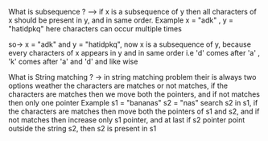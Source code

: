 What is subsequence ?
--> if x is a subsequence of y then all characters of x should be present in y, and in same order.
Example x = "adk" , y = "hatidpkq"
here characters can occur multiple times

so-> x = "adk" and y = "hatidpkq", now x is a subsequence of y, because every characters of x appears in y and in same order i.e 'd' 
comes after 'a' , 'k' comes after 'a' and 'd' and like wise


What is String matching ?
-> in string matching problem their is always two options weather the characters are matches or not matches, if the characters are matches then we move both the pointers, and if not matches then only one pointer
Example s1 = "bananas"
        s2 = "nas"
        search s2 in s1, if the characters are matches then move both the pointers of s1 and s2, and if not matches then increase only s1 pointer, and at last if s2 pointer point outside the string s2, then s2 is present in s1